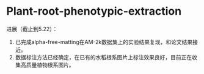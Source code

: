 # Plant-root-phenotypic-extraction

进展（截止到5.22）：
1. 已完成alpha-free-matting在AM-2k数据集上的实验结果复现，和论文结果接近。
2. 数据标注方法已经确定，在已有的水稻根系图片上标注效果良好，目前正在收集高质量植物根系图片。
